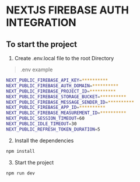 # NEXTJS FIREBASE AUTH INTEGRATION

## To start the project

1. Create .env.local file to the root Directory
>.env example

```bash
NEXT_PUBLIC_FIREBASE_API_KEY=**********
NEXT_PUBLIC_FIREBASE_AUTH_DOMAIN=**********
NEXT_PUBLIC_FIREBASE_PROJECT_ID=**********
NEXT_PUBLIC_FIREBASE_STORAGE_BUCKET=**********
NEXT_PUBLIC_FIREBASE_MESSAGE_SENDER_ID=**********
NEXT_PUBLIC_FIREBASE_APP_ID=**********
NEXT_PUBLIC_FIREBASE_MEASUREMENT_ID=**********
NEXT_PUBLIC_SESSION_TIMEOUT=60
NEXT_PUBLIC_IDLE_TIMEOUT=30
NEXT_PUBLIC_REFRESH_TOKEN_DURATION=5
```
2. Install the dependencies
```bash
npm install
```
3. Start the project
```bash
npm run dev
```